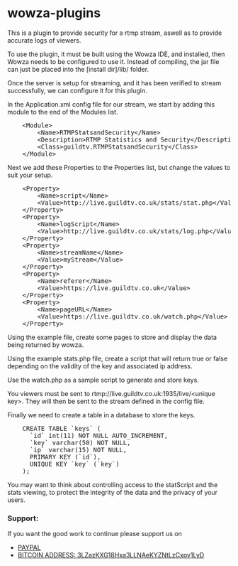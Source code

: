 wowza-plugins
===========================
This is a plugin to provide security for a rtmp stream, aswell as to provide accurate logs of viewers.

To use the plugin, it must be built using the Wowza IDE, and installed, then Wowza needs to be configured to use it.
Instead of compiling, the jar file can just be placed into the [install dir]/lib/ folder.

Once the server is setup for streaming, and it has been verified to stream successfully, we can configure it for this plugin.

In the Application.xml config file for our stream, we start by adding this module to the end of the Modules list.
<pre>
    &lt;Module&gt;
        &lt;Name&gt;RTMPStatsandSecurity&lt;/Name&gt;
        &lt;Description&gt;RTMP Statistics and Security&lt;/Description&gt;
        &lt;Class&gt;guildtv.RTMPStatsandSecurity&lt;/Class&gt;
    &lt;/Module&gt;
</pre>

Next we add these Properties to the Properties list, but change the values to suit your setup.
<pre>
    &lt;Property&gt;
        &lt;Name&gt;script&lt;/Name&gt;
        &lt;Value&gt;http://live.guildtv.co.uk/stats/stat.php&lt;/Value&gt;
    &lt;/Property&gt;
    &lt;Property&gt;
        &lt;Name&gt;logScript&lt;/Name&gt;
        &lt;Value&gt;http://live.guildtv.co.uk/stats/log.php&lt;/Value&gt;
    &lt;/Property&gt;
    &lt;Property&gt;
        &lt;Name&gt;streamName&lt;/Name&gt;
        &lt;Value&gt;myStream&lt;/Value&gt;
    &lt;/Property&gt;
    &lt;Property&gt;
        &lt;Name&gt;referer&lt;/Name&gt;
        &lt;Value&gt;https://live.guildtv.co.uk&lt;/Value&gt;
    &lt;/Property&gt;
    &lt;Property&gt;
        &lt;Name&gt;pageURL&lt;/Name&gt;
        &lt;Value&gt;https://live.guildtv.co.uk/watch.php&lt;/Value&gt;
    &lt;/Property&gt;
</pre>

Using the example file, create some pages to store and display the data being returned by wowza.

Using the example stats.php file, create a script that will return true or false depending on the validity of the key and associated ip address.

Use the watch.php as a sample script to generate and store keys.

You viewers must be sent to rtmp://live.guildtv.co.uk:1935/live/&lt;unique key&gt;. They will then be sent to the stream defined in the config file.

Finally we need to create a table in a database to store the keys.
<pre>
    CREATE TABLE `keys` (
      `id` int(11) NOT NULL AUTO_INCREMENT,
      `key` varchar(50) NOT NULL,
      `ip` varchar(15) NOT NULL,
      PRIMARY KEY (`id`),
      UNIQUE KEY `key` (`key`)
    );
</pre>

You may want to think about controlling access to the statScript and the stats viewing, to protect the integrity of the data and the privacy of your users.


### Support:

If you want the good work to continue please support us on

* [PAYPAL](https://www.paypal.me/ishandutta2007)
* [BITCOIN ADDRESS: 3LZazKXG18Hxa3LLNAeKYZNtLzCxpv1LyD](https://www.coinbase.com/join/5a8e4a045b02c403bc3a9c0c)
